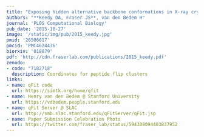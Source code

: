 ```yaml
---
title: "Exposing hidden alternative backbone conformations in X-ray crystallography using qFit"
authors: "**Keedy DA, Fraser JS**, van den Bedem H"
journal: 'PLOS Computational Biology'
pub_date: '2015-10-27'
image: '/static/img/pub/2015_keedy.jpg'
pmid: '26506617'
pmcid: 'PMC4624436'
biorxiv: '018879'
pdf: 'http://cdn.fraserlab.com/publications/2015_keedy.pdf'
zenodo:
- code: "7182718"
  description: Coordinates for peptide flip clusters
links:
- name: qFit code
  url: https://simtk.org/home/qfit
- name: Henry van den Bedem @ Stanford University
  url: https://vdbedem.people.stanford.edu
- name: qFit Server @ SLAC
  url: http://smb.slac.stanford.edu/qFitServer/qFit.jsp
- name: Paper Submission Celebration Photo
  url: https://twitter.com/fraser_lab/status/594308094403837952
---
```

